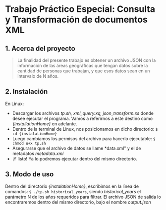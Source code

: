 # Trabajo Práctico Especial: Consulta y Transformación de documentos XML 
## 1. Acerca del proyecto
> La finalidad del presente trabajo es obtener un archivo JSON con la información de las áreas geográficas que tengan datos sobre la cantidad de personas que trabajan, y que esos datos sean en un intervalo de N años.
## 2. Instalación
En Linux:
* Descargar los archivos *tp.sh, xml_query.xq, json_transform.xs* donde desee ejecutar el programa. Vamos a referirnos a este destino como *{installationHome}* en adelante.
* Dentro de la terminal de Linux, nos posicionamos en dicho directorio: `$ cd {instalationHome}`
* Luego cambiamos los permisos del archivo para hacerlo ejecutable: `$ chmod u+x tp.sh`
* Asegurarse que el archivo de datos se llame *data.xml" y el de metadatos *metadata.xml*
* ¡Y listo! Ya lo podremos ejecutar dentro del mismo directorio.
## 3. Modo de uso
Dentro del directorio *{instalationHome}*, escribimos en la línea de comandos: `$ ./tp.sh historical_years`, siendo *historical_years* el parámetro N de los años requeridos para filtrar. El archivo JSON de salida lo encontraremos dentro del mismo directorio, bajo el nombre *output.json*
